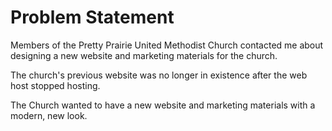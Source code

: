 # Problem Statement

Members of the Pretty Prairie United Methodist Church contacted me about designing a new website and marketing materials for the church. 

The church's previous website was no longer in existence after the web host stopped hosting. 

The Church wanted to have a new website and marketing materials with a modern, new look.